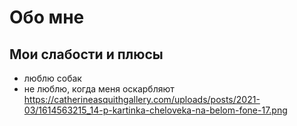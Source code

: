 # Обо мне
## Мои слабости и плюсы
- люблю собак
- не люблю, когда меня оскарбляют
https://catherineasquithgallery.com/uploads/posts/2021-03/1614563215_14-p-kartinka-cheloveka-na-belom-fone-17.png
